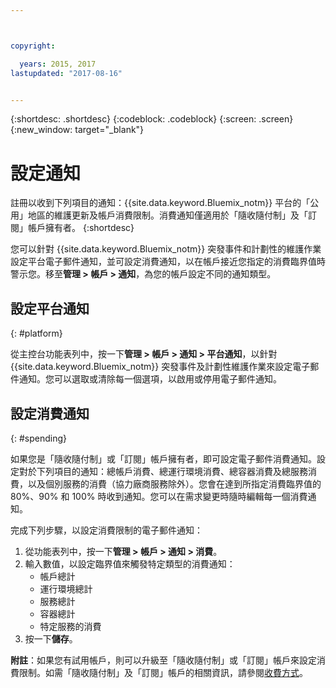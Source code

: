 ```yaml
---



copyright:

  years: 2015, 2017
lastupdated: "2017-08-16"


---
```


{:shortdesc: .shortdesc}
{:codeblock: .codeblock}
{:screen: .screen}
{:new_window: target="_blank"}

# 設定通知
註冊以收到下列項目的通知：{{site.data.keyword.Bluemix_notm}} 平台的「公用」地區的維護更新及帳戶消費限制。消費通知僅適用於「隨收隨付制」及「訂閱」帳戶擁有者。
{:shortdesc}

您可以針對 {{site.data.keyword.Bluemix_notm}} 突發事件和計劃性的維護作業設定平台電子郵件通知，並可設定消費通知，以在帳戶接近您指定的消費臨界值時警示您。移至**管理 > 帳戶 > 通知**，為您的帳戶設定不同的通知類型。

## 設定平台通知
{: #platform}

從主控台功能表列中，按一下**管理 > 帳戶 > 通知 > 平台通知**，以針對 {{site.data.keyword.Bluemix_notm}} 突發事件及計劃性維護作業來設定電子郵件通知。您可以選取或清除每一個選項，以啟用或停用電子郵件通知。

## 設定消費通知
{: #spending}

如果您是「隨收隨付制」或「訂閱」帳戶擁有者，即可設定電子郵件消費通知。設定對於下列項目的通知：總帳戶消費、總運行環境消費、總容器消費及總服務消費，以及個別服務的消費（協力廠商服務除外）。您會在達到所指定消費臨界值的 80%、90% 和 100% 時收到通知。您可以在需求變更時隨時編輯每一個消費通知。

完成下列步驟，以設定消費限制的電子郵件通知：
1. 從功能表列中，按一下**管理 > 帳戶 > 通知 > 消費**。
2. 輸入數值，以設定臨界值來觸發特定類型的消費通知：
    * 帳戶總計
    * 運行環境總計
    * 服務總計
    * 容器總計
    * 特定服務的消費
3. 按一下**儲存**。

**附註**：如果您有試用帳戶，則可以升級至「隨收隨付制」或「訂閱」帳戶來設定消費限制。如需「隨收隨付制」及「訂閱」帳戶的相關資訊，請參閱[收費方式](/docs/pricing/how_charged.html)。
